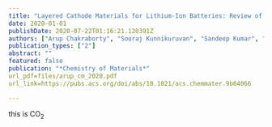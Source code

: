 ```yaml
---
title: "Layered Cathode Materials for Lithium-Ion Batteries: Review of Computational Studies on LiNi1-x-yCoxMnyO2 and LiNi1-x-yCoAlyO2"
date: 2020-01-01
publishDate: 2020-07-22T01:16:21.120391Z
authors: ["Arup Chakraborty", "Sooraj Kunnikuruvan", "Sandeep Kumar", "Boris Markovsky", "Doron Aurbach", "Mudit Dixit", "Dan Thomas Major"]
publication_types: ["2"]
abstract: ""
featured: false
publication: "*Chemistry of Materials*"
url_pdf=files/arup_cm_2020.pdf
url_link=https://pubs.acs.org/doi/abs/10.1021/acs.chemmater.9b04066

---
```


this is CO<sub>2</sub>
